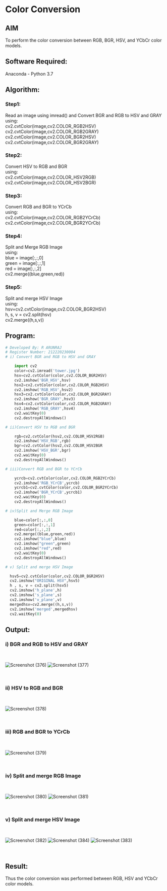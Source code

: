 # Color Conversion
## AIM
To perform the color conversion between RGB, BGR, HSV, and YCbCr color models.

## Software Required:
Anaconda - Python 3.7
## Algorithm:
### Step1:

  Read an image using imread() and Convert BGR and RGB to HSV and GRAY<br>
  using:<br>
  cv2.cvtColor(image,cv2.COLOR_RGB2HSV)<br>
  cv2.cvtColor(image,cv2.COLOR_RGB2GRAY)<br>
  cv2.cvtColor(image,cv2.COLOR_BGR2HSV)<br>
  cv2.cvtColor(image,cv2.COLOR_BGR2GRAY)
  
### Step2:

 Convert HSV to RGB and BGR<br>
  using:<br>
  cv2.cvtColor(image,cv2.COLOR_HSV2RGB)<br>
  cv2.cvtColor(image,cv2.COLOR_HSV2BGR)
  
### Step3:

   Convert RGB and BGR to YCrCb<br>
    using:<br>
    cv2.cvtColor(image,cv2.COLOR_RGB2YCrCb)<br>
    cv2.cvtColor(image,cv2.COLOR_BGR2YCrCb)
### Step4:

   Split and Merge RGB Image<br>
    using:<br>
    blue = image[:,:,0]<br>
    green = image[:,:,1]<br>
    red = image[:,:,2]<br>
    cv2.merge((blue,green,red))

### Step5:

   Split and merge HSV Image<br>
    using:<br>
    hsv=cv2.cvtColor(image,cv2.COLOR_BGR2HSV)<br>
    h, s, v = cv2.split(hsv)<br>
    cv2.merge((h,s,v))

## Program:
```python
# Developed By: R ARUNRAJ
# Register Number: 212220230004
# i) Convert BGR and RGB to HSV and GRAY

    import cv2
    color=cv2.imread('tower.jpg')
    hsv=cv2.cvtColor(color,cv2.COLOR_BGR2HSV)
    cv2.imshow('BGR_HSV',hsv)
    hsv2=cv2.cvtColor(color,cv2.COLOR_RGB2HSV)
    cv2.imshow('RGB_HSV',hsv2)
    hsv3=cv2.cvtColor(color,cv2.COLOR_BGR2GRAY)
    cv2.imshow('BGR_GRAY',hsv3)
    hsv4=cv2.cvtColor(color,cv2.COLOR_RGB2GRAY)
    cv2.imshow('RGB_GRAY',hsv4)
    cv2.waitKey(0)
    cv2.destroyAllWindows()

# ii)Convert HSV to RGB and BGR

    rgb=cv2.cvtColor(hsv2,cv2.COLOR_HSV2RGB)
    cv2.imshow('HSV_RGB',rgb)
    bgr=cv2.cvtColor(hsv2,cv2.COLOR_HSV2BGR
    cv2.imshow('HSV_BGR',bgr) 
    cv2.waitKey(0)
    cv2.destroyAllWindows()

# iii)Convert RGB and BGR to YCrCb

    ycrcb=cv2.cvtColor(color,cv2.COLOR_RGB2YCrCb)
    cv2.imshow('RGB_YCrCB',ycrcb)
    ycrcb1=cv2.cvtColor(color,cv2.COLOR_BGR2YCrCb)
    cv2.imshow('BGR_YCrCB',ycrcb1)
    cv2.waitKey(0)
    cv2.destroyAllWindows()

# iv)Split and Merge RGB Image

    blue=color[:,:,0]
    green=color[:,:,1]
    red=color[:,:,2]
    cv2.merge((blue,green,red))
    cv2.imshow("blue",blue)
    cv2.imshow("green",green)
    cv2.imshow("red",red)
    cv2.waitKey(0)
    cv2.destroyAllWindows()

# v) Split and merge HSV Image

  hsv5=cv2.cvtColor(color,cv2.COLOR_BGR2HSV)
  cv2.imshow("ORIGINAL HSV",hsv5)
  h , s, v = cv2.split(hsv5)
  cv2.imshow('h_plane',h)
  cv2.imshow('s_plane',s)
  cv2.imshow('v_plane',v)
  mergedhsv=cv2.merge((h,s,v))
  cv2.imshow('merged',mergedhsv)
  cv2.waitKey(0)

```
## Output:
### i) BGR and RGB to HSV and GRAY
<br>

![Screenshot (376)](https://user-images.githubusercontent.com/75235747/162788699-9cd90b37-940f-422d-a249-6a7bf736f84e.png)
![Screenshot (377)](https://user-images.githubusercontent.com/75235747/162788847-b1e4cddb-084d-4875-a7d2-a4ed160b097b.png)

<br>

### ii) HSV to RGB and BGR
<br>

![Screenshot (378)](https://user-images.githubusercontent.com/75235747/162789029-7e0a73ce-a660-4254-be53-5aae19471b87.png)

<br>

### iii) RGB and BGR to YCrCb
<br>

![Screenshot (379)](https://user-images.githubusercontent.com/75235747/162789231-243ca0d5-46a0-4076-8d9b-ce2ff34ee8da.png)

<br>

### iv) Split and merge RGB Image
<br>

![Screenshot (380)](https://user-images.githubusercontent.com/75235747/162789569-8c713137-bf89-44cc-b618-407084364536.png)
![Screenshot (381)](https://user-images.githubusercontent.com/75235747/162789771-388195c2-c6be-49f5-b5e2-3da1462af417.png)

<br>

### v) Split and merge HSV Image
<br>

![Screenshot (382)](https://user-images.githubusercontent.com/75235747/162789828-ff4cec00-ea01-441e-9ec2-dbdf374ed6f8.png)
![Screenshot (384)](https://user-images.githubusercontent.com/75235747/162789860-919d721c-e4cf-4622-b7d4-93f1609f3c97.png)
![Screenshot (383)](https://user-images.githubusercontent.com/75235747/162789892-67c98072-0148-4928-9c60-a78af665b15d.png)

<br>


## Result:
Thus the color conversion was performed between RGB, HSV and YCbCr color models.
